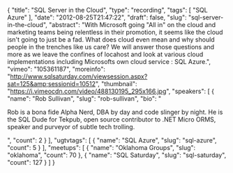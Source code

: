 {
  "title": "SQL Server in the Cloud",
  "type": "recording",
  "tags": [
    "SQL Azure"
  ],
  "date": "2012-08-25T21:47:22",
  "draft": false,
  "slug": "sql-server-in-the-cloud",
  "abstract": "With Microsoft going \"All in\" on the cloud and marketing teams being relentless in their promotion, it seems like the cloud isn't going to just be a fad. What does cloud even mean and why should people in the trenches like us care? We will answer those questions and more as we leave the confines of locahost and look at various cloud implementations including Microsofts own cloud service : SQL Azure.",
  "vimeo": "105361187",
  "moreinfo": "http://www.sqlsaturday.com/viewsession.aspx?sat=125&amp;sessionid=10512",
  "thumbnail": "https://i.vimeocdn.com/video/488130195_295x166.jpg",
  "speakers": [
    {
      "name": "Rob Sullivan",
      "slug": "rob-sullivan",
      "bio": "<p>Rob is a bona fide Alpha Nerd, DBA by day and code slinger by night. He is the SQL Dude for Tekpub, open source contributor to .NET Micro ORMS, speaker and purveyor of subtle tech trolling. </p>",
      "count": 2
    }
  ],
  "ugtvtags": [
    {
      "name": "SQL Azure",
      "slug": "sql-azure",
      "count": 5
    }
  ],
  "meetups": [
    {
      "name": "Oklahoma Groups",
      "slug": "oklahoma",
      "count": 70
    },
    {
      "name": "SQL Saturday",
      "slug": "sql-saturday",
      "count": 127
    }
  ]
}
